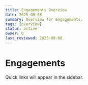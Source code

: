 ```yaml
---
title: Engagements Overview
date: 2025-08-08
summary: Overview for Engagements.
tags: [overview]
status: active
owner: Q
last_reviewed: 2025-08-08
---
```

# Engagements

Quick links will appear in the sidebar.
